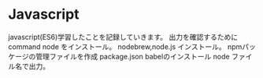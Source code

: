 # Javascript

javascript(ES6)学習したことを記録していきます。
出力を確認するために command node をインストール。
nodebrew,node.js インストール。
npmパッケージの管理ファイルを作成 package.json
babelのインストール
node ファイル名で出力。